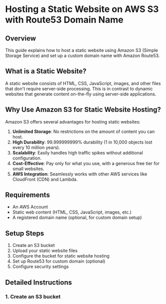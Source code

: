 # Hosting a Static Website on AWS S3 with Route53 Domain Name

## Overview
This guide explains how to host a static website using Amazon S3 (Simple Storage Service) and set up a custom domain name with Amazon Route53.

## What is a Static Website?
A static website consists of HTML, CSS, JavaScript, images, and other files that don't require server-side processing. This is in contrast to dynamic websites that generate content on-the-fly using server-side applications.

## Why Use Amazon S3 for Static Website Hosting?

Amazon S3 offers several advantages for hosting static websites:

1. **Unlimited Storage**: No restrictions on the amount of content you can host.
2. **High Durability**: 99.999999999% durability (1 in 10,000 objects lost every 10 million years).
3. **Scalability**: Easily handles high traffic spikes without additional configuration.
4. **Cost-Effective**: Pay only for what you use, with a generous free tier for small websites.
5. **AWS Integration**: Seamlessly works with other AWS services like CloudFront (CDN) and Lambda.

## Requirements

- An AWS Account
- Static web content (HTML, CSS, JavaScript, images, etc.)
- A registered domain name (optional, for custom domain setup)

## Setup Steps

1. Create an S3 bucket
2. Upload your static website files
3. Configure the bucket for static website hosting
4. Set up Route53 for custom domain (optional)
5. Configure security settings

## Detailed Instructions

### 1. Create an S3 bucket
